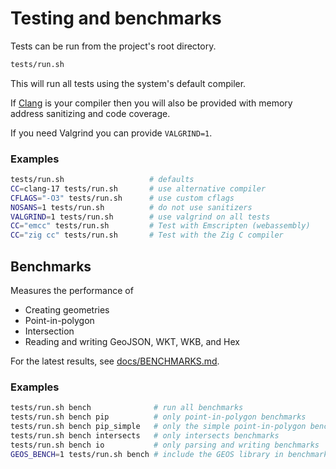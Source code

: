 # Testing and benchmarks

Tests can be run from the project's root directory.

```bash
tests/run.sh
```

This will run all tests using the system's default compiler.

If [Clang](https://clang.llvm.org) is your compiler then you will also be 
provided with memory address sanitizing and code coverage.

If you need Valgrind you can provide `VALGRIND=1`.

### Examples

```bash
tests/run.sh                   # defaults
CC=clang-17 tests/run.sh       # use alternative compiler
CFLAGS="-O3" tests/run.sh      # use custom cflags
NOSANS=1 tests/run.sh          # do not use sanitizers
VALGRIND=1 tests/run.sh        # use valgrind on all tests
CC="emcc" tests/run.sh         # Test with Emscripten (webassembly)
CC="zig cc" tests/run.sh       # Test with the Zig C compiler
```

## Benchmarks

Measures the performance of

- Creating geometries
- Point-in-polygon
- Intersection
- Reading and writing GeoJSON, WKT, WKB, and Hex

For the latest results, see [docs/BENCHMARKS.md](../docs/BENCHMARKS.md).


### Examples

```bash
tests/run.sh bench              # run all benchmarks
tests/run.sh bench pip          # only point-in-polygon benchmarks
tests/run.sh bench pip_simple   # only the simple point-in-polygon benchmarks
tests/run.sh bench intersects   # only intersects benchmarks
tests/run.sh bench io           # only parsing and writing benchmarks
GEOS_BENCH=1 tests/run.sh bench # include the GEOS library in benchmarks 
```
